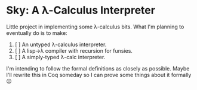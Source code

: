 # Sky: A λ-Calculus Interpreter

Little project in implementing some λ-calculus bits. What I'm planning to 
eventually do is to make:

1. [ ] An untyped λ-calculus interpreter.
2. [ ] A lisp->λ compiler with recursion for funsies.
3. [ ] A simply-typed λ-calc interpreter.

I'm intending to follow the formal definitions as closely as possible. Maybe 
I'll rewrite this in Coq someday so I can prove some things about it formally 😛

